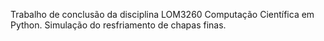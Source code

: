 Trabalho de conclusão da disciplina LOM3260 Computação Científica em Python.
Simulação do resfriamento de chapas finas.
